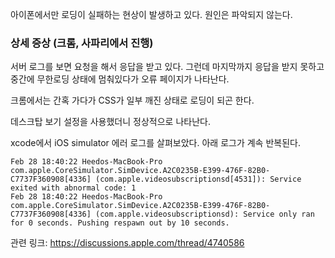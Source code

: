 아이폰에서만 로딩이 실패하는 현상이 발생하고 있다. 원인은 파악되지 않는다.

### 상세 증상 (크롬, 사파리에서 진행)

서버 로그를 보면 요청을 해서 응답을 받고 있다. 그런데 마지막까지 응답을 받지 못하고 중간에 무한로딩 상태에 멈춰있다가 오류 페이지가 나타난다.

크롬에서는 간혹 가다가 CSS가 일부 깨진 상태로 로딩이 되곤 한다.

데스크탑 보기 설정을 사용했더니 정상적으로 나타난다.



xcode에서 iOS simulator 에러 로그를 살펴보았다. 아래 로그가 계속 반복된다.

```t
Feb 28 18:40:22 Heedos-MacBook-Pro com.apple.CoreSimulator.SimDevice.A2C0235B-E399-476F-82B0-C7737F360908[4336] (com.apple.videosubscriptionsd[4531]): Service exited with abnormal code: 1
Feb 28 18:40:22 Heedos-MacBook-Pro com.apple.CoreSimulator.SimDevice.A2C0235B-E399-476F-82B0-C7737F360908[4336] (com.apple.videosubscriptionsd): Service only ran for 0 seconds. Pushing respawn out by 10 seconds.
```



관련 링크: https://discussions.apple.com/thread/4740586